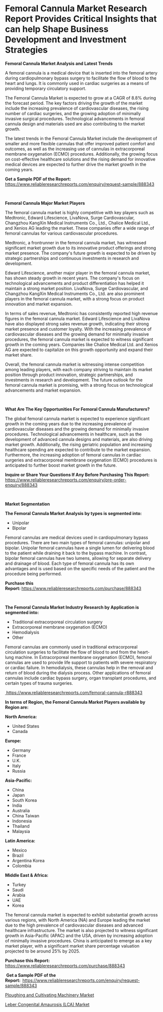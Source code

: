 <p><h1>Femoral Cannula Market Research Report Provides Critical Insights that can help Shape Business Development and Investment Strategies</h1></p><p><strong>Femoral Cannula Market Analysis and Latest Trends</strong></p>
<p><p>A femoral cannula is a medical device that is inserted into the femoral artery during cardiopulmonary bypass surgery to facilitate the flow of blood to the heart and lungs. It is commonly used in cardiac surgeries as a means of providing temporary circulatory support.</p><p>The Femoral Cannula Market is expected to grow at a CAGR of 8.8% during the forecast period. The key factors driving the growth of the market include the increasing prevalence of cardiovascular diseases, the rising number of cardiac surgeries, and the growing adoption of minimally invasive surgical procedures. Technological advancements in femoral cannula design and materials used are also contributing to the market growth.</p><p>The latest trends in the Femoral Cannula Market include the development of smaller and more flexible cannulas that offer improved patient comfort and outcomes, as well as the increasing use of cannulas in extracorporeal membrane oxygenation (ECMO) procedures. Additionally, the growing focus on cost-effective healthcare solutions and the rising demand for innovative medical devices are expected to further drive the market growth in the coming years.</p></p>
<p><strong>Get a Sample PDF of the Report:&nbsp;</strong> <a href="https://www.reliableresearchreports.com/enquiry/request-sample/888343">https://www.reliableresearchreports.com/enquiry/request-sample/888343</a></p>
<p>&nbsp;</p>
<p><strong>Femoral Cannula Major Market Players</strong></p>
<p><p>The femoral cannula market is highly competitive with key players such as Medtronic, Edward Lifescience, LivaNova, Surge Cardiovascular, Changzhou KangXin Medical Instruments Co., Ltd., Chalice Medical Ltd., and Xenios AG leading the market. These companies offer a wide range of femoral cannulas for various cardiovascular procedures.</p><p>Medtronic, a frontrunner in the femoral cannula market, has witnessed significant market growth due to its innovative product offerings and strong market presence. The company's future growth is expected to be driven by strategic partnerships and continuous investments in research and development.</p><p>Edward Lifescience, another major player in the femoral cannula market, has shown steady growth in recent years. The company's focus on technological advancements and product differentiation has helped it maintain a strong market position. LivaNova, Surge Cardiovascular, and Changzhou KangXin Medical Instruments Co., Ltd. are also prominent players in the femoral cannula market, with a strong focus on product innovation and market expansion.</p><p>In terms of sales revenue, Medtronic has consistently reported high revenue figures in the femoral cannula market. Edward Lifescience and LivaNova have also displayed strong sales revenue growth, indicating their strong market presence and customer loyalty. With the increasing prevalence of cardiovascular diseases and the growing demand for minimally invasive procedures, the femoral cannula market is expected to witness significant growth in the coming years. Companies like Chalice Medical Ltd. and Xenios AG are expected to capitalize on this growth opportunity and expand their market share.</p><p>Overall, the femoral cannula market is witnessing intense competition among leading players, with each company striving to maintain its market position through product innovation, strategic partnerships, and investments in research and development. The future outlook for the femoral cannula market is promising, with a strong focus on technological advancements and market expansion.</p></p>
<p>&nbsp;</p>
<p><strong>What Are The Key Opportunities For Femoral Cannula Manufacturers?</strong></p>
<p><p>The global femoral cannula market is expected to experience significant growth in the coming years due to the increasing prevalence of cardiovascular diseases and the growing demand for minimally invasive procedures. Technological advancements in healthcare, such as the development of advanced cannula designs and materials, are also driving market growth. Additionally, the rising geriatric population and increasing healthcare spending are expected to contribute to the market expansion. Furthermore, the increasing adoption of femoral cannulas in cardiac surgeries and extracorporeal membrane oxygenation (ECMO) procedures is anticipated to further boost market growth in the future.</p></p>
<p><strong>Inquire or Share Your Questions If Any Before Purchasing This Report:</strong> <a href="https://www.reliableresearchreports.com/enquiry/pre-order-enquiry/888343">https://www.reliableresearchreports.com/enquiry/pre-order-enquiry/888343</a></p>
<p>&nbsp;</p>
<p><strong>Market Segmentation</strong></p>
<p><strong>The Femoral Cannula Market Analysis by types is segmented into:</strong></p>
<p><ul><li>Unipolar</li><li>Bipolar</li></ul></p>
<p><p>Femoral cannulas are medical devices used in cardiopulmonary bypass procedures. There are two main types of femoral cannulas: unipolar and bipolar. Unipolar femoral cannulas have a single lumen for delivering blood to the patient while draining it back to the bypass machine. In contrast, bipolar femoral cannulas have two lumens, allowing for separate delivery and drainage of blood. Each type of femoral cannula has its own advantages and is used based on the specific needs of the patient and the procedure being performed.</p></p>
<p><strong>Purchase this Report:&nbsp;</strong><a href="https://www.reliableresearchreports.com/purchase/888343">https://www.reliableresearchreports.com/purchase/888343</a></p>
<p>&nbsp;</p>
<p><strong>The Femoral Cannula Market Industry Research by Application is segmented into:</strong></p>
<p><ul><li>Traditional extracorporeal circulation surgery</li><li>Extracorporeal membrane oxygenation (ECMO)</li><li>Hemodialysis</li><li>Other</li></ul></p>
<p><p>Femoral cannulas are commonly used in traditional extracorporeal circulation surgeries to facilitate the flow of blood to and from the heart-lung machine. In Extracorporeal membrane oxygenation (ECMO), femoral cannulas are used to provide life support to patients with severe respiratory or cardiac failure. In hemodialysis, these cannulas help in the removal and return of blood during the dialysis process. Other applications of femoral cannulas include cardiac bypass surgery, organ transplant procedures, and certain types of trauma surgeries.</p></p>
<p><a href="https://www.reliableresearchreports.com/femoral-cannula-r888343">&nbsp;https://www.reliableresearchreports.com/femoral-cannula-r888343</a></p>
<p><strong>In terms of Region, the Femoral Cannula Market Players available by Region are:</strong></p>
<p>
    <p> <strong> North America: </strong>
        <ul>
            <li>United States</li>
            <li>Canada</li>
        </ul>
        </p> 
    <p> <strong> Europe: </strong>
        <ul>
            <li>Germany</li>
            <li>France</li>
            <li>U.K.</li>
            <li>Italy</li>
            <li>Russia</li>
        </ul>
        </p> 
    <p> <strong> Asia-Pacific: </strong>
        <ul>
            <li>China</li>
            <li>Japan</li>
            <li>South Korea</li>
            <li>India</li>
            <li>Australia</li>
            <li>China Taiwan</li>
            <li>Indonesia</li>
            <li>Thailand</li>
            <li>Malaysia</li>
        </ul>
        </p> 
    <p> <strong> Latin America: </strong>
        <ul>
            <li>Mexico</li>
            <li>Brazil</li>
            <li>Argentina Korea</li>
            <li>Colombia</li>
        </ul>
        </p> 
    <p> <strong> Middle East & Africa: </strong>
        <ul>
            <li>Turkey</li>
            <li>Saudi</li>
            <li>Arabia</li>
            <li>UAE</li>
            <li>Korea</li>
        </ul>
    </p>
    </p>
<p><p>The femoral cannula market is expected to exhibit substantial growth across various regions, with North America (NA) and Europe leading the market due to the high prevalence of cardiovascular diseases and advanced healthcare infrastructure. The market is also projected to witness significant growth in Asia-Pacific (APAC) and the USA, driven by increasing adoption of minimally invasive procedures. China is anticipated to emerge as a key market player, with a significant market share percentage valuation projected to be around 25% by 2025.</p></p>
<p><strong>Purchase this Report: </strong><a href="https://www.reliableresearchreports.com/purchase/888343">https://www.reliableresearchreports.com/purchase/888343</a></p>
<p>&nbsp;<strong>Get a Sample PDF of the Report:&nbsp;&nbsp;</strong><a href="https://www.reliableresearchreports.com/enquiry/request-sample/888343">https://www.reliableresearchreports.com/enquiry/request-sample/888343</a></p>
<p><strong></strong></p>
<p><p><a href="https://github.com/jnzzvtbl92/Market-Research-Report-List-1/blob/main/ploughing-and-cultivating-machinery-market.md">Ploughing and Cultivating Machinery Market</a></p><p><a href="https://view.publitas.com/reportprime-1/insights-into-leber-congenital-amaurosis-lca-market-share-and-competitive-landscape-for-period-from-2024-to-2031/">Leber Congenital Amaurosis (LCA) Market</a></p></p>